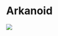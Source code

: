 # Arkanoid
<a href="https://mcpatrik.github.io/Arkanoid/" target="_blank"><img src="https://mcpatrik.github.io/Arkanoid/"></a>
